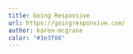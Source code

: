 ```yaml
---
title: Going Responsive
url: https://goingresponsive.com/
author: karen-mcgrane
color: "#1e3f66"
---
```

